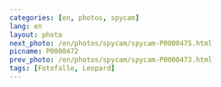 ```yaml
---
categories: [en, photos, spycam]
lang: en
layout: photo
next_photo: /en/photos/spycam/spycam-P0000475.html
picname: P0000472
prev_photo: /en/photos/spycam/spycam-P0000473.html
tags: [Fotofalle, Leopard]
---
```

